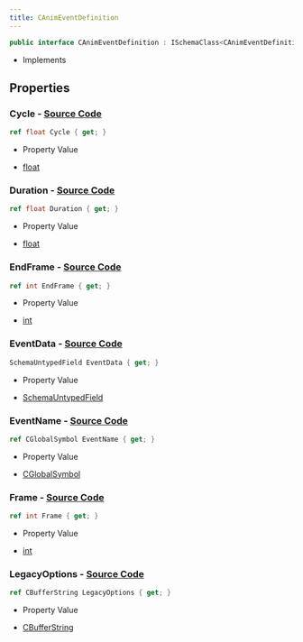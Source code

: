 ```yaml
---
title: CAnimEventDefinition
---
```


```csharp
public interface CAnimEventDefinition : ISchemaClass<CAnimEventDefinition>, ISchemaField, ISchemaClass, INativeHandle
```

- Implements

## Properties

### **Cycle** - [Source Code](https://github.com/swiftly-solution/swiftlys2/blob/main/managed/src/SwiftlyS2.Generated/Schemas/Interfaces/CAnimEventDefinition.cs#L20)

```csharp
ref float Cycle { get; }
```

- Property Value

- [float](https://learn.microsoft.com/dotnet/api/system.single)

### **Duration** - [Source Code](https://github.com/swiftly-solution/swiftlys2/blob/main/managed/src/SwiftlyS2.Generated/Schemas/Interfaces/CAnimEventDefinition.cs#L22)

```csharp
ref float Duration { get; }
```

- Property Value

- [float](https://learn.microsoft.com/dotnet/api/system.single)

### **EndFrame** - [Source Code](https://github.com/swiftly-solution/swiftlys2/blob/main/managed/src/SwiftlyS2.Generated/Schemas/Interfaces/CAnimEventDefinition.cs#L18)

```csharp
ref int EndFrame { get; }
```

- Property Value

- [int](https://learn.microsoft.com/dotnet/api/system.int32)

### **EventData** - [Source Code](https://github.com/swiftly-solution/swiftlys2/blob/main/managed/src/SwiftlyS2.Generated/Schemas/Interfaces/CAnimEventDefinition.cs#L25)

```csharp
SchemaUntypedField EventData { get; }
```

- Property Value

- [SchemaUntypedField](/docs/api/shared/schemas/schemauntypedfield)

### **EventName** - [Source Code](https://github.com/swiftly-solution/swiftlys2/blob/main/managed/src/SwiftlyS2.Generated/Schemas/Interfaces/CAnimEventDefinition.cs#L29)

```csharp
ref CGlobalSymbol EventName { get; }
```

- Property Value

- [CGlobalSymbol](/docs/api/shared/natives/cglobalsymbol)

### **Frame** - [Source Code](https://github.com/swiftly-solution/swiftlys2/blob/main/managed/src/SwiftlyS2.Generated/Schemas/Interfaces/CAnimEventDefinition.cs#L16)

```csharp
ref int Frame { get; }
```

- Property Value

- [int](https://learn.microsoft.com/dotnet/api/system.int32)

### **LegacyOptions** - [Source Code](https://github.com/swiftly-solution/swiftlys2/blob/main/managed/src/SwiftlyS2.Generated/Schemas/Interfaces/CAnimEventDefinition.cs#L27)

```csharp
ref CBufferString LegacyOptions { get; }
```

- Property Value

- [CBufferString](/docs/api/shared/natives/cbufferstring)

